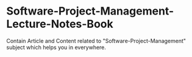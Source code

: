 # Software-Project-Management-Lecture-Notes-Book
Contain Article and Content related to "Software-Project-Management" subject which helps you in everywhere.
